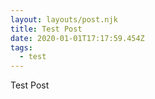 ```yaml
---
layout: layouts/post.njk
title: Test Post
date: 2020-01-01T17:17:59.454Z
tags:
  - test
---
```

Test Post

